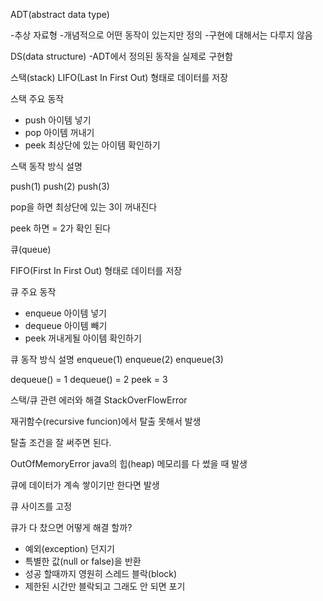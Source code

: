 ADT(abstract data type)

-추상 자료형
-개념적으로 어떤 동작이 있는지만 정의
-구현에 대해서는 다루지 않음

DS(data structure)
-ADT에서 정의된 동작을 실제로 구현함

스택(stack)
LIFO(Last In First Out) 형태로 데이터를 저장

스택 주요 동작
- push 아이템 넣기
- pop 아이템 꺼내기
- peek 최상단에 있는 아이템 확인하기

스택 동작 방식 설명

push(1)
push(2)
push(3)

pop을 하면 최상단에 있는 3이 꺼내진다

peek 하면 = 2가 확인 된다


큐(queue)

FIFO(First In First Out) 형태로 데이터를 저장

큐 주요 동작 
- enqueue 아이템 넣기 
- dequeue 아이템 빼기
- peek 꺼내게될 아이템 확인하기 

큐 동작 방식 설명 
enqueue(1)
enqueue(2)
enqueue(3)

dequeue() = 1
dequeue() = 2
peek = 3



스택/큐 관련 에러와 해결
StackOverFlowError

재귀함수(recursive funcion)에서 탈출 못해서 발생

탈출 조건을 잘 써주면 된다.

OutOfMemoryError
java의 힙(heap) 메모리를 다 썼을 때 발생

큐에 데이터가 계속 쌓이기만 한다면 발생 

큐 사이즈를 고정

큐가 다 찼으면 어떻게 해결 할까?
- 예외(exception) 던지기 
- 특별한 값(null or false)을 반환
- 성공 할때까지 영원히 스레드 블락(block)
- 제한된 시간만 블락되고 그래도 안 되면 포기 


